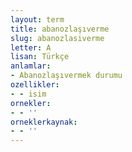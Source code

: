 ```yaml
---
layout: term
title: abanozlaşıverme
slug: abanozlasiverme
letter: A
lisan: Türkçe
anlamlar:
- Abanozlaşıvermek durumu
ozellikler:
- - isim
ornekler:
- - ''
orneklerkaynak:
- - ''
---
```

